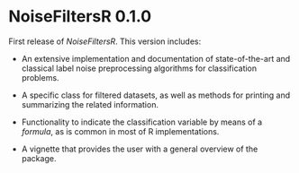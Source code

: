 # NoiseFiltersR 0.1.0

First release of *NoiseFiltersR*. This version includes:

* An extensive implementation and documentation of state-of-the-art and classical label noise
preprocessing algorithms for classification problems.

* A specific class for filtered datasets, as well as methods for printing and summarizing
the related information.

* Functionality to indicate the classification variable by means of a *formula*, as
is common in most of R implementations.

* A vignette that provides the user with a general overview of the package.
